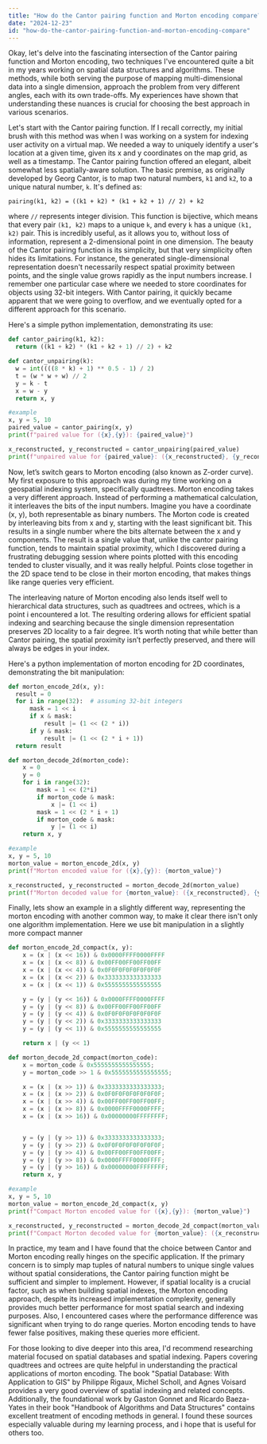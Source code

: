 ```yaml
---
title: "How do the Cantor pairing function and Morton encoding compare?"
date: "2024-12-23"
id: "how-do-the-cantor-pairing-function-and-morton-encoding-compare"
---
```


Okay, let's delve into the fascinating intersection of the Cantor pairing function and Morton encoding, two techniques I've encountered quite a bit in my years working on spatial data structures and algorithms. These methods, while both serving the purpose of mapping multi-dimensional data into a single dimension, approach the problem from very different angles, each with its own trade-offs. My experiences have shown that understanding these nuances is crucial for choosing the best approach in various scenarios.

Let's start with the Cantor pairing function. If I recall correctly, my initial brush with this method was when I was working on a system for indexing user activity on a virtual map. We needed a way to uniquely identify a user's location at a given time, given its x and y coordinates on the map grid, as well as a timestamp. The Cantor pairing function offered an elegant, albeit somewhat less spatially-aware solution. The basic premise, as originally developed by Georg Cantor, is to map two natural numbers, `k1` and `k2`, to a unique natural number, `k`. It's defined as:

`pairing(k1, k2) = ((k1 + k2) * (k1 + k2 + 1) // 2) + k2`

where `//` represents integer division. This function is bijective, which means that every pair `(k1, k2)` maps to a unique `k`, and every `k` has a unique `(k1, k2)` pair. This is incredibly useful, as it allows you to, without loss of information, represent a 2-dimensional point in one dimension. The beauty of the Cantor pairing function is its simplicity, but that very simplicity often hides its limitations. For instance, the generated single-dimensional representation doesn't necessarily respect spatial proximity between points, and the single value grows rapidly as the input numbers increase. I remember one particular case where we needed to store coordinates for objects using 32-bit integers. With Cantor pairing, it quickly became apparent that we were going to overflow, and we eventually opted for a different approach for this scenario.

Here's a simple python implementation, demonstrating its use:

```python
def cantor_pairing(k1, k2):
  return ((k1 + k2) * (k1 + k2 + 1) // 2) + k2

def cantor_unpairing(k):
  w = int((((8 * k) + 1) ** 0.5 - 1) / 2)
  t = (w * w + w) // 2
  y = k - t
  x = w - y
  return x, y

#example
x, y = 5, 10
paired_value = cantor_pairing(x, y)
print(f"paired value for ({x},{y}): {paired_value}")

x_reconstructed, y_reconstructed = cantor_unpairing(paired_value)
print(f"unpaired value for {paired_value}: ({x_reconstructed}, {y_reconstructed})")
```

Now, let’s switch gears to Morton encoding (also known as Z-order curve). My first exposure to this approach was during my time working on a geospatial indexing system, specifically quadtrees. Morton encoding takes a very different approach. Instead of performing a mathematical calculation, it interleaves the bits of the input numbers. Imagine you have a coordinate (x, y), both representable as binary numbers. The Morton code is created by interleaving bits from x and y, starting with the least significant bit. This results in a single number where the bits alternate between the x and y components. The result is a single value that, unlike the cantor pairing function, tends to maintain spatial proximity, which I discovered during a frustrating debugging session where points plotted with this encoding tended to cluster visually, and it was really helpful. Points close together in the 2D space tend to be close in their morton encoding, that makes things like range queries very efficient.

The interleaving nature of Morton encoding also lends itself well to hierarchical data structures, such as quadtrees and octrees, which is a point i encountered a lot. The resulting ordering allows for efficient spatial indexing and searching because the single dimension representation preserves 2D locality to a fair degree. It’s worth noting that while better than Cantor pairing, the spatial proximity isn’t perfectly preserved, and there will always be edges in your index.

Here's a python implementation of morton encoding for 2D coordinates, demonstrating the bit manipulation:

```python
def morton_encode_2d(x, y):
  result = 0
  for i in range(32):  # assuming 32-bit integers
      mask = 1 << i
      if x & mask:
          result |= (1 << (2 * i))
      if y & mask:
          result |= (1 << (2 * i + 1))
  return result

def morton_decode_2d(morton_code):
    x = 0
    y = 0
    for i in range(32):
        mask = 1 << (2*i)
        if morton_code & mask:
            x |= (1 << i)
        mask = 1 << (2 * i + 1)
        if morton_code & mask:
            y |= (1 << i)
    return x, y

#example
x, y = 5, 10
morton_value = morton_encode_2d(x, y)
print(f"Morton encoded value for ({x},{y}): {morton_value}")

x_reconstructed, y_reconstructed = morton_decode_2d(morton_value)
print(f"Morton decoded value for {morton_value}: ({x_reconstructed}, {y_reconstructed})")
```

Finally, lets show an example in a slightly different way, representing the morton encoding with another common way, to make it clear there isn't only one algorithm implementation. Here we use bit manipulation in a slightly more compact manner

```python
def morton_encode_2d_compact(x, y):
    x = (x | (x << 16)) & 0x0000FFFF0000FFFF
    x = (x | (x << 8)) & 0x00FF00FF00FF00FF
    x = (x | (x << 4)) & 0x0F0F0F0F0F0F0F0F
    x = (x | (x << 2)) & 0x3333333333333333
    x = (x | (x << 1)) & 0x5555555555555555

    y = (y | (y << 16)) & 0x0000FFFF0000FFFF
    y = (y | (y << 8)) & 0x00FF00FF00FF00FF
    y = (y | (y << 4)) & 0x0F0F0F0F0F0F0F0F
    y = (y | (y << 2)) & 0x3333333333333333
    y = (y | (y << 1)) & 0x5555555555555555

    return x | (y << 1)

def morton_decode_2d_compact(morton_code):
    x = morton_code & 0x5555555555555555;
    y = morton_code >> 1 & 0x5555555555555555;

    x = (x | (x >> 1)) & 0x3333333333333333;
    x = (x | (x >> 2)) & 0x0F0F0F0F0F0F0F0F;
    x = (x | (x >> 4)) & 0x00FF00FF00FF00FF;
    x = (x | (x >> 8)) & 0x0000FFFF0000FFFF;
    x = (x | (x >> 16)) & 0x00000000FFFFFFFF;


    y = (y | (y >> 1)) & 0x3333333333333333;
    y = (y | (y >> 2)) & 0x0F0F0F0F0F0F0F0F;
    y = (y | (y >> 4)) & 0x00FF00FF00FF00FF;
    y = (y | (y >> 8)) & 0x0000FFFF0000FFFF;
    y = (y | (y >> 16)) & 0x00000000FFFFFFFF;
    return x, y

#example
x, y = 5, 10
morton_value = morton_encode_2d_compact(x, y)
print(f"Compact Morton encoded value for ({x},{y}): {morton_value}")

x_reconstructed, y_reconstructed = morton_decode_2d_compact(morton_value)
print(f"Compact Morton decoded value for {morton_value}: ({x_reconstructed}, {y_reconstructed})")
```

In practice, my team and I have found that the choice between Cantor and Morton encoding really hinges on the specific application. If the primary concern is to simply map tuples of natural numbers to unique single values without spatial considerations, the Cantor pairing function might be sufficient and simpler to implement. However, if spatial locality is a crucial factor, such as when building spatial indexes, the Morton encoding approach, despite its increased implementation complexity, generally provides much better performance for most spatial search and indexing purposes. Also, I encountered cases where the performance difference was significant when trying to do range queries. Morton encoding tends to have fewer false positives, making these queries more efficient.

For those looking to dive deeper into this area, I'd recommend researching material focused on spatial databases and spatial indexing. Papers covering quadtrees and octrees are quite helpful in understanding the practical applications of morton encoding. The book "Spatial Database: With Application to GIS" by Philippe Rigaux, Michel Scholl, and Agnes Voisard provides a very good overview of spatial indexing and related concepts. Additionally, the foundational work by Gaston Gonnet and Ricardo Baeza-Yates in their book "Handbook of Algorithms and Data Structures" contains excellent treatment of encoding methods in general. I found these sources especially valuable during my learning process, and i hope that is useful for others too.
